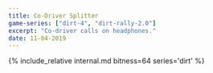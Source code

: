 ```yaml
---
title: Co-Driver Splitter
game-series: ["dirt-4", "dirt-rally-2.0"]
excerpt: "Co-driver calls on headphones."
date: 11-04-2019
---
```


{% include_relative internal.md bitness=64 series='dirt' %}